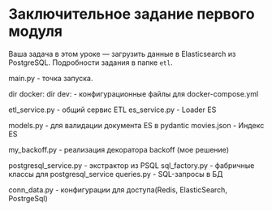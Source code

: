 # Заключительное задание первого модуля

Ваша задача в этом уроке — загрузить данные в Elasticsearch из PostgreSQL. Подробности задания в папке `etl`.

main.py - точка запуска.

dir docker:
	dir dev:
		- конфигурационные файлы для docker-compose.yml


etl_service.py - общий сервис ETL
es_service.py - Loader ES

models.py - для валидации документа ES в pydantic
movies.json - Индекс ES

my_backoff.py - реализация декоратора backoff (мое решение)

postgresql_service.py - экстрактор из PSQL
sql_factory.py - фабричные классы для postgresql_service
queries.py - SQL-запросы в БД

conn_data.py - конфигурации для доступа(Redis, ElasticSearch, PostrgeSql)
